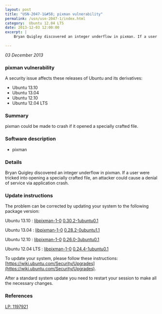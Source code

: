 ```yaml
---
layout: post
title: "USN-2047-1&#58; pixman vulnerability"
permalink: /usn/usn-2047-1/index.html
category:  Ubuntu 12.04 LTS
date: 2013-12-03 12:00:00
excerpt: |
    Bryan Quigley discovered an integer underflow in pixman. If a user were tricked into opening a specially crafted file, an attacker could cause a denial of service via application crash. 
    
--- 
```

 
 

*03 December 2013*

### pixman vulnerability

A security issue affects these releases of Ubuntu and its derivatives:

* Ubuntu 13.10
* Ubuntu 13.04
* Ubuntu 12.10
* Ubuntu 12.04 LTS

### Summary

pixman could be made to crash if it opened a specially crafted file. 

### Software description

* pixman 

### Details

Bryan Quigley discovered an integer underflow in pixman. If a user were tricked into opening a specially crafted file, an attacker could cause a denial of service via application crash. 

### Update instructions

The problem can be corrected by updating your system to the following package version:

Ubuntu 13.10
 : [libpixman-1-0](https://launchpad.net/ubuntu/+source/pixman) <span> [0.30.2-1ubuntu0.1](https://launchpad.net/ubuntu/+source/pixman/0.30.2-1ubuntu0.1) </span> 

Ubuntu 13.04
 : [libpixman-1-0](https://launchpad.net/ubuntu/+source/pixman) <span> [0.28.2-0ubuntu1.1](https://launchpad.net/ubuntu/+source/pixman/0.28.2-0ubuntu1.1) </span> 

Ubuntu 12.10
 : [libpixman-1-0](https://launchpad.net/ubuntu/+source/pixman) <span> [0.26.0-3ubuntu0.1](https://launchpad.net/ubuntu/+source/pixman/0.26.0-3ubuntu0.1) </span> 

Ubuntu 12.04 LTS
 : [libpixman-1-0](https://launchpad.net/ubuntu/+source/pixman) <span> [0.24.4-1ubuntu0.1](https://launchpad.net/ubuntu/+source/pixman/0.24.4-1ubuntu0.1) </span> 

To update your system, please follow these instructions: [https://wiki.ubuntu.com/Security/Upgrades](https://wiki.ubuntu.com/Security/Upgrades).

After a standard system update you need to restart your session to make all the necessary changes. 

### References

 
 [LP: 1197921](https://launchpad.net/bugs/1197921)
 

